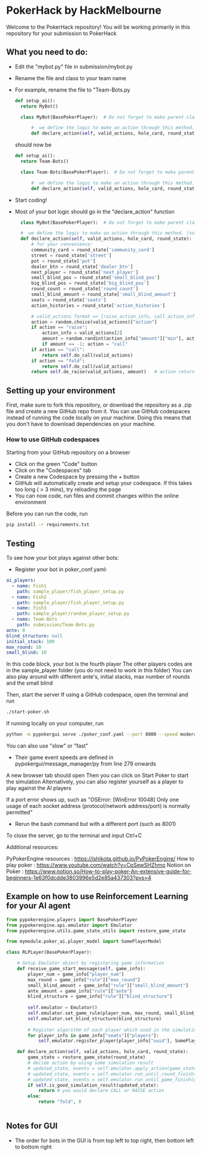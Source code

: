 # PokerHack by HackMelbourne

Welcome to the PokerHack repository!
You will be working primarily in this repository for your submission to PokerHack

## What you need to do:
- Edit the "mybot.py" file in submission/mybot.py
- Rename the file and class to your team name
- For example, rename the file to "Team-Bots.py
  ```python
  def setup_ai():
    return MyBot()

    class MyBot(BasePokerPlayer):  # Do not forget to make parent class as "BasePokerPlayer"

        #  we define the logic to make an action through this method. (so this method would be the core of your AI)
        def declare_action(self, valid_actions, hole_card, round_state):
  ```
  should now be

  ```python
  def setup_ai():
    return Team-Bots()

    class Team-Bots(BasePokerPlayer):  # Do not forget to make parent class as "BasePokerPlayer"

        #  we define the logic to make an action through this method. (so this method would be the core of your AI)
        def declare_action(self, valid_actions, hole_card, round_state):
  ```
- Start coding!
- Most of your bot logic should go in the "declare_action" function
  ```python
    class MyBot(BasePokerPlayer):  # Do not forget to make parent class as "BasePokerPlayer"

    #  we define the logic to make an action through this method. (so this method would be the core of your AI)
    def declare_action(self, valid_actions, hole_card, round_state):
        # for your convenience:
        community_card = round_state['community_card']                  
        street = round_state['street']                                  
        pot = round_state['pot']                                        
        dealer_btn = round_state['dealer_btn']                          
        next_player = round_state['next_player']                        
        small_blind_pos = round_state['small_blind_pos']                
        big_blind_pos = round_state['big_blind_pos']                    
        round_count = round_state['round_count']                        
        small_blind_amount = round_state['small_blind_amount']          
        seats = round_state['seats']                                    
        action_histories = round_state['action_histories']             

        # valid_actions format => [raise_action_info, call_action_info, fold_action_info]
        action = random.choice(valid_actions)["action"]
        if action == "raise":
            action_info = valid_actions[2]
            amount = random.randint(action_info["amount"]["min"], action_info["amount"]["max"])
            if amount == -1: action = "call"
        if action == "call":
            return self.do_call(valid_actions)
        if action == "fold":
            return self.do_call(valid_actions)
        return self.do_raise(valid_actions, amount)   # action returned here is sent to the poker engine

  ```
## Setting up your environment
First, make sure to fork this repository, or download the repository as a .zip file and create a new GitHub repo from it.
You can use GitHub codespaces instead of running the code locally on your machine. Doing this means that you don't have to download dependencies on your machine.

### How to use GitHub codespaces
Starting from your GitHub repository on a browser
- Click on the green "Code" button
- Click on the "Codespaces" tab
- Create a new Codespace by pressing the + button
- GitHub will automatically create and setup your codespace. If this takes too long ( > 3 mins), try reloading the page
- You can now code, run files and commit changes within the online environment

Before you can run the code, run
```bash
pip install -r requirements.txt
```

## Testing 
To see how your bot plays against other bots:
- Register your bot in poker_conf.yaml:
```yaml
ai_players:
  - name: Fish1
    path: sample_player/fish_player_setup.py
  - name: Fish2
    path: sample_player/fish_player_setup.py
  - name: Fish3
    path: sample_player/random_player_setup.py
  - name: Team-Bots
    path: submission/Team-Bots.py
ante: 0
blind_structure: null
initial_stack: 100
max_round: 10
small_blind: 10
```
In this code block, your bot is the fourth player
The other players codes are in the sample_player folder (you do not need to work in this folder)
You can also play around with different ante's, initial stacks, max number of rounds and the small blind

Then, start the server
If using a GitHub codespace, open the terminal and run 
```bash
./start-poker.sh
```
If running locally on your computer, run
```bash
python -m pypokergui serve ./poker_conf.yaml --port 8000 --speed moderate
```
You can also use "slow" or "fast"
- Their game event speeds are defined in pypokergui/message_manager/py from line 279 onwards

A new browser tab should open
Then you can click on Start Poker to start the simulation
Alternatively, you can also register yourself as a player to play against the AI players

If a port error shows up, such as "OSError: [WinError 10048] Only one usage of each socket address (protocol/network address/port) is normally permitted"
- Rerun the bash command but with a different port (such as 8001)

To close the server, go to the terminal and input Ctrl+C

Additional resources:

PyPokerEngine resources : https://ishikota.github.io/PyPokerEngine/
How to play poker : https://www.youtube.com/watch?v=CpSewSHZhmo
Notion on Poker : https://www.notion.so/How-to-play-poker-An-extensive-guide-for-beginners-1e63f0dcdde3803996e5d2e85a437303?pvs=4


## Example on how to use Reinforcement Learning for your AI agent
```python
from pypokerengine.players import BasePokerPlayer
from pypokerengine.api.emulator import Emulator
from pypokerengine.utils.game_state_utils import restore_game_state

from mymodule.poker_ai.player_model import SomePlayerModel

class RLPLayer(BasePokerPlayer):

    # Setup Emulator object by registering game information
    def receive_game_start_message(self, game_info):
        player_num = game_info["player_num"]
        max_round = game_info["rule"]["max_round"]
        small_blind_amount = game_info["rule"]["small_blind_amount"]
        ante_amount = game_info["rule"]["ante"]
        blind_structure = game_info["rule"]["blind_structure"]
        
        self.emulator = Emulator()
        self.emulator.set_game_rule(player_num, max_round, small_blind_amount, ante_amount)
        self.emulator.set_blind_structure(blind_structure)
        
        # Register algorithm of each player which used in the simulation.
        for player_info in game_info["seats"]["players"]:
            self.emulator.register_player(player_info["uuid"], SomePlayerModel())

    def declare_action(self, valid_actions, hole_card, round_state):
        game_state = restore_game_state(round_state)
        # decide action by using some simulation result
        # updated_state, events = self.emulator.apply_action(game_state, "fold")
        # updated_state, events = self.emulator.run_until_round_finish(game_state)
        # updated_state, events = self.emulator.run_until_game_finish(game_state)
        if self.is_good_simulation_result(updated_state):
            return # you would declare CALL or RAISE action
        else:
            return "fold", 0
    
```

## Notes for GUI
- The order for bots in the GUI is from top left to top right, then bottom left to bottom right
